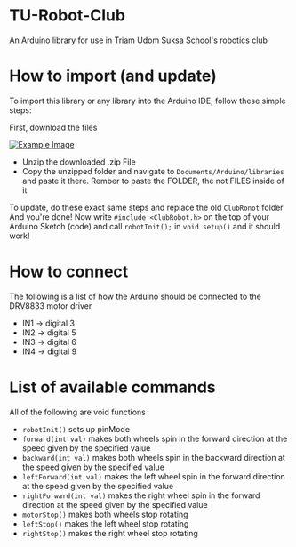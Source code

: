 # TU-Robot-Club
An Arduino library for use in Triam Udom Suksa School's robotics club

# How to import (and update)
To import this library or any library into the Arduino IDE, follow these simple steps:

First, download the files 

[![Example Image](https://user-images.githubusercontent.com/19264/86286220-c29e8280-bbee-11ea-8793-fda3d7e3ab3b.png)](https://github.com/refined-github/refined-github/issues/3307)
- Unzip the downloaded .zip File
- Copy the unzipped folder and navigate to `Documents/Arduino/libraries` and paste it there. Rember to paste the FOLDER, the not FILES inside of it

To update, do these exact same steps and replace the old `ClubRonot` folder
And you're done! Now write `#include <ClubRobot.h>` on the top of your Arduino Sketch (code) and call `robotInit();` in `void setup()` and it should work!

# How to connect
The following is a list of how the Arduino should be connected to the DRV8833 motor driver
- IN1 -> digital 3
- IN2 -> digital 5
- IN3 -> digital 6
- IN4 -> digital 9

# List of available commands
All of the following are void functions

- `robotInit()` sets up pinMode
- `forward(int val)` makes both wheels spin in the forward direction at the speed given by the specified value
- `backward(int val)` makes both wheels spin in the backward direction at the speed given by the specified value
- `leftForward(int val)` makes the left wheel spin in the forward direction at the speed given by the specified value
- `rightForward(int val)` makes the right wheel spin in the forward direction at the speed given by the specified value
- `motorStop()` makes both wheels stop rotating
- `leftStop()` makes the left wheel stop rotating
- `rightStop()` makes the right wheel stop rotating
